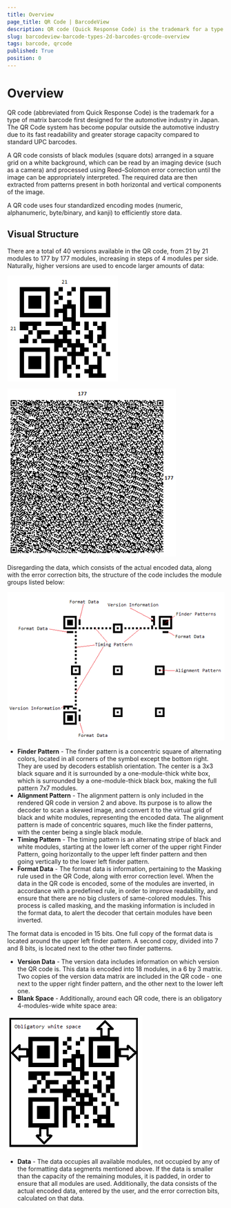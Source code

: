 ```yaml
---
title: Overview
page_title: QR Code | BarcodeView
description: QR code (Quick Response Code) is the trademark for a type of matrix barcode.
slug: barcodeview-barcode-types-2d-barcodes-qrcode-overview 
tags: barcode, qrcode
published: True
position: 0 
---
```


# Overview

QR code (abbreviated from Quick Response Code) is the trademark for a type of matrix barcode first designed for the automotive industry in Japan. The QR Code system has become popular outside the automotive industry due to its fast readability and greater storage capacity compared to standard UPC barcodes.

A QR code consists of black modules (square dots) arranged in a square grid on a white background, which can be read by an imaging device (such as a camera) and processed using Reed–Solomon error correction until the image can be appropriately interpreted. The required data are then extracted from patterns present in both horizontal and vertical components of the image.

A QR code uses four standardized encoding modes (numeric, alphanumeric, byte/binary, and kanji) to efficiently store data.

## Visual Structure

There are a total of 40 versions available in the QR code, from 21 by 21 modules to 177 by 177 modules, increasing in steps of 4 modules per side. Naturally, higher versions are used to encode larger amounts of data:

![winforms/barcode-2d-barcodes-qrcode-overview 001](images/barcode-2d-barcodes-qrcode-overview001.png)

![winforms/barcode-2d-barcodes-qrcode-overview 002](images/barcode-2d-barcodes-qrcode-overview002.png)

Disregarding the data, which consists of the actual encoded data, along with the error correction bits, the structure of the code includes the module groups listed below:

![winforms/barcode-2d-barcodes-qrcode-overview 003](images/barcode-2d-barcodes-qrcode-overview003.png)

* **Finder Pattern** - The finder pattern is a concentric square of alternating colors, located in all corners of the symbol except the bottom right. They are used by decoders establish orientation. The center is a 3x3 black square and it is surrounded by a one-module-thick white box, which is surrounded by a one-module-thick black box, making the full pattern 7x7 modules.
* **Alignment Pattern** - The alignment pattern is only included in the rendered QR code in version 2 and above. Its purpose is to allow the decoder to scan a skewed image, and convert it to the virtual grid of black and white modules, representing the encoded data. The alignment pattern is made of concentric squares, much like the finder patterns, with the center being a single black module.
* **Timing Pattern** - The timing pattern is an alternating stripe of black and white modules, starting at the lower left corner of the upper right Finder Pattern, going horizontally to the upper left finder pattern and then going vertically to the lower left finder pattern.
* **Format Data** - The format data is information, pertaining to the Masking rule used in the QR Code, along with error correction level. When the data in the QR code is encoded, some of the modules are inverted, in accordance with a predefined rule, in order to improve readability, and ensure that there are no big clusters of same-colored modules. This process is called masking, and the masking information is included in the format data, to alert the decoder that certain modules have been inverted.

The format data is encoded in 15 bits. One full copy of the format data is located around the upper left finder pattern. A second copy, divided into 7 and 8 bits, is located next to the other two finder patterns.
* **Version Data** - The version data includes information on which version the QR code is. This data is encoded into 18 modules, in a 6 by 3 matrix. Two copies of the version data matrix are included in the QR code - one next to the upper right finder pattern, and the other next to the lower left one.
* **Blank Space** - Additionally, around each QR code, there is an obligatory 4-modules-wide white space area:

![winforms/barcode-2d-barcodes-qrcode-overview 004](images/barcode-2d-barcodes-qrcode-overview004.png)

* **Data** - The data occupies all available modules, not occupied by any of the formatting data segments mentioned above. If the data is smaller than the capacity of the remaining modules, it is padded, in order to ensure that all modules are used. Additionally, the data consists of the actual encoded data, entered by the user, and the error correction bits, calculated on that data.
